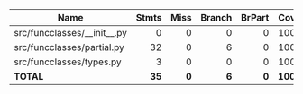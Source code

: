 | Name                            |    Stmts |     Miss |   Branch |   BrPart |    Cover |
|-------------------------------- | -------: | -------: | -------: | -------: | -------: |
| src/funcclasses/\_\_init\_\_.py |        0 |        0 |        0 |        0 |     100% |
| src/funcclasses/partial.py      |       32 |        0 |        6 |        0 |     100% |
| src/funcclasses/types.py        |        3 |        0 |        0 |        0 |     100% |
|                       **TOTAL** |   **35** |    **0** |    **6** |    **0** | **100%** |
